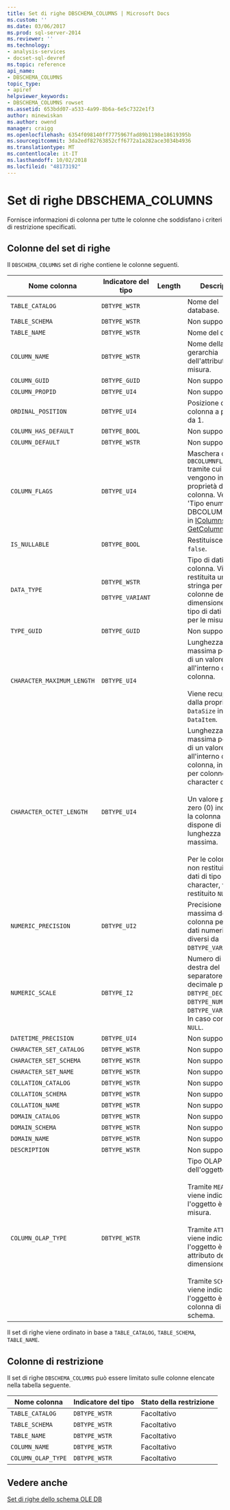 ```yaml
---
title: Set di righe DBSCHEMA_COLUMNS | Microsoft Docs
ms.custom: ''
ms.date: 03/06/2017
ms.prod: sql-server-2014
ms.reviewer: ''
ms.technology:
- analysis-services
- docset-sql-devref
ms.topic: reference
api_name:
- DBSCHEMA_COLUMNS
topic_type:
- apiref
helpviewer_keywords:
- DBSCHEMA_COLUMNS rowset
ms.assetid: 653bdd07-a533-4a99-8b6a-6e5c7322e1f3
author: minewiskan
ms.author: owend
manager: craigg
ms.openlocfilehash: 6354f098140ff7775967fad89b1198e18619395b
ms.sourcegitcommit: 3da2edf82763852cff6772a1a282ace3034b4936
ms.translationtype: MT
ms.contentlocale: it-IT
ms.lasthandoff: 10/02/2018
ms.locfileid: "48173192"
---
```

# <a name="dbschemacolumns-rowset"></a>Set di righe DBSCHEMA_COLUMNS
  Fornisce informazioni di colonna per tutte le colonne che soddisfano i criteri di restrizione specificati.  
  
## <a name="rowset-columns"></a>Colonne del set di righe  
 Il `DBSCHEMA_COLUMNS` set di righe contiene le colonne seguenti.  
  
|Nome colonna|Indicatore del tipo|Length|Description|  
|-----------------|--------------------|------------|-----------------|  
|`TABLE_CATALOG`|`DBTYPE_WSTR`||Nome del database.|  
|`TABLE_SCHEMA`|`DBTYPE_WSTR`||Non supportato.|  
|`TABLE_NAME`|`DBTYPE_WSTR`||Nome del cubo.|  
|`COLUMN_NAME`|`DBTYPE_WSTR`||Nome della gerarchia dell'attributo o della misura.|  
|`COLUMN_GUID`|`DBTYPE_GUID`||Non supportato.|  
|`COLUMN_PROPID`|`DBTYPE_UI4`||Non supportato.|  
|`ORDINAL_POSITION`|`DBTYPE_UI4`||Posizione della colonna a partire da 1.|  
|`COLUMN_HAS_DEFAULT`|`DBTYPE_BOOL`||Non supportato.|  
|`COLUMN_DEFAULT`|`DBTYPE_WSTR`||Non supportato.|  
|`COLUMN_FLAGS`|`DBTYPE_UI4`||Maschera di bit `DBCOLUMNFLAGS` tramite cui vengono indicate le proprietà della colonna. Vedere 'Tipo enumerato DBCOLUMNFLAGS' in [IColumnsInfo:: GetColumnInfo](http://msdn2.microsoft.com/library/ms722704.aspx)|  
|`IS_NULLABLE`|`DBTYPE_BOOL`||Restituisce sempre `false`.|  
|`DATA_TYPE`|`DBTYPE_WSTR`<br /><br /> `DBTYPE_VARIANT`||Tipo di dati della colonna. Viene restituita una stringa per le colonne della dimensione e un tipo di dati Variant per le misure.|  
|`TYPE_GUID`|`DBTYPE_GUID`||Non supportato.|  
|`CHARACTER_MAXIMUM_LENGTH`|`DBTYPE_UI4`||Lunghezza massima possibile di un valore all'interno della colonna.<br /><br /> Viene recuperata dalla proprietà `DataSize` in `DataItem`.|  
|`CHARACTER_OCTET_LENGTH`|`DBTYPE_UI4`||Lunghezza massima possibile di un valore all'interno della colonna, in byte, per colonne di tipo character o binary.<br /><br /> Un valore pari a zero (0) indica che la colonna non dispone di una lunghezza massima.<br /><br /> Per le colonne che non restituiscono dati di tipo binary o character, verrà restituito `NULL`.|  
|`NUMERIC_PRECISION`|`DBTYPE_UI2`||Precisione massima della colonna per tipi di dati numerici diversi da `DBTYPE_VARNUMERIC`.|  
|`NUMERIC_SCALE`|`DBTYPE_I2`||Numero di cifre a destra del separatore decimale per `DBTYPE_DECIMAL`, `DBTYPE_NUMERIC`, `DBTYPE_VARNUMERIC`. In caso contrario è `NULL`.|  
|`DATETIME_PRECISION`|`DBTYPE_UI4`||Non supportato.|  
|`CHARACTER_SET_CATALOG`|`DBTYPE_WSTR`||Non supportato.|  
|`CHARACTER_SET_SCHEMA`|`DBTYPE_WSTR`||Non supportato.|  
|`CHARACTER_SET_NAME`|`DBTYPE_WSTR`||Non supportato.|  
|`COLLATION_CATALOG`|`DBTYPE_WSTR`||Non supportato.|  
|`COLLATION_SCHEMA`|`DBTYPE_WSTR`||Non supportato.|  
|`COLLATION_NAME`|`DBTYPE_WSTR`||Non supportato.|  
|`DOMAIN_CATALOG`|`DBTYPE_WSTR`||Non supportato.|  
|`DOMAIN_SCHEMA`|`DBTYPE_WSTR`||Non supportato.|  
|`DOMAIN_NAME`|`DBTYPE_WSTR`||Non supportato.|  
|`DESCRIPTION`|`DBTYPE_WSTR`||Non supportato.|  
|`COLUMN_OLAP_TYPE`|`DBTYPE_WSTR`||Tipo OLAP dell'oggetto.<br /><br /> Tramite `MEASURE` viene indicato che l'oggetto è una misura.<br /><br /> Tramite `ATTRIBUTE` viene indicato che l'oggetto è un attributo della dimensione.<br /><br /> Tramite `SCHEMA` viene indicato che l'oggetto è una colonna di uno schema.|  
  
 Il set di righe viene ordinato in base a `TABLE_CATALOG`, `TABLE_SCHEMA`, `TABLE_NAME`.  
  
## <a name="restriction-columns"></a>Colonne di restrizione  
 Il set di righe `DBSCHEMA_COLUMNS` può essere limitato sulle colonne elencate nella tabella seguente.  
  
|Nome colonna|Indicatore del tipo|Stato della restrizione|  
|-----------------|--------------------|-----------------------|  
|`TABLE_CATALOG`|`DBTYPE_WSTR`|Facoltativo|  
|`TABLE_SCHEMA`|`DBTYPE_WSTR`|Facoltativo|  
|`TABLE_NAME`|`DBTYPE_WSTR`|Facoltativo|  
|`COLUMN_NAME`|`DBTYPE_WSTR`|Facoltativo|  
|`COLUMN_OLAP_TYPE`|`DBTYPE_WSTR`|Facoltativo|  
  
## <a name="see-also"></a>Vedere anche  
 [Set di righe dello schema OLE DB](ole-db-schema-rowsets.md)  
  
  
